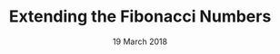 ---
title: Extending the Fibonacci Numbers
date: 19 March 2018
category: math
tags: fun
slug: fib-ext
status: draft
---